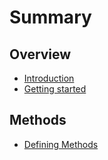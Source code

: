 # Summary

## Overview

* [Introduction](README.md)
* [Getting started](getting-started.md)

## Methods

* [Defining Methods](methods.md)

